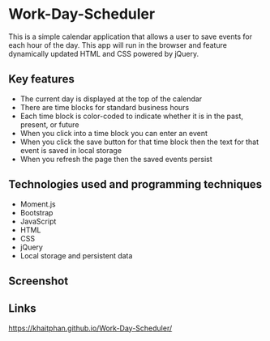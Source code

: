 # Work-Day-Scheduler

This is a simple calendar application that allows a user to save events for each hour of the day. This app will run in the browser and feature dynamically updated HTML and CSS powered by jQuery.

## Key features

* The current day is displayed at the top of the calendar
* There are time blocks for standard business hours
* Each time block is color-coded to indicate whether it is in the past, present, or future
* When you click into a time block you can enter an event
* When you click the save button for that time block then the text for that event is saved in local storage
* When you refresh the page then the saved events persist

## Technologies used and programming techniques

* Moment.js
* Bootstrap
* JavaScript
* HTML
* CSS
* jQuery
* Local storage and persistent data

## Screenshot

## Links
https://khaitphan.github.io/Work-Day-Scheduler/
